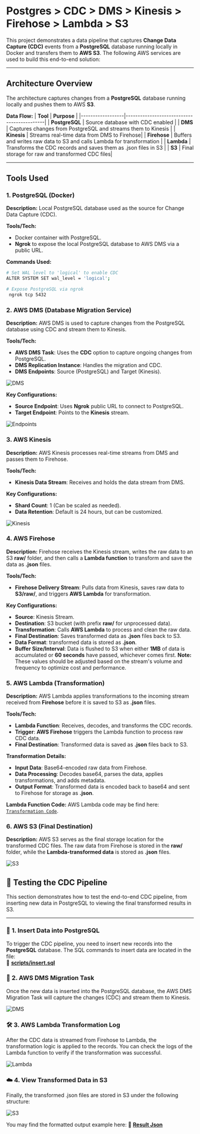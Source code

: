 # **Postgres > CDC > DMS > Kinesis > Firehose > Lambda > S3**

This project demonstrates a data pipeline that captures **Change Data Capture (CDC)** events from a **PostgreSQL** database running locally in Docker and transfers them to **AWS S3**. The following AWS services are used to build this end-to-end solution:

---

## **Architecture Overview**

The architecture captures changes from a **PostgreSQL** database running locally and pushes them to AWS **S3**. 

**Data Flow:**
| **Tool**         | **Purpose**                                |
|------------------|--------------------------------------------|
| **PostgreSQL**    | Source database with CDC enabled           |
| **DMS**           | Captures changes from PostgreSQL and streams them to Kinesis |
| **Kinesis**       | Streams real-time data from DMS to Firehose|
| **Firehose**      | Buffers and writes raw data to S3 and calls Lambda for transformation |
| **Lambda**        | Transforms the CDC records and saves them as .json files in S3 |
| **S3**            | Final storage for raw and transformed CDC files|

---

## **Tools Used**

### **1. PostgreSQL (Docker)**
**Description:** Local PostgreSQL database used as the source for Change Data Capture (CDC).

**Tools/Tech:**
- Docker container with PostgreSQL.
- **Ngrok** to expose the local PostgreSQL database to AWS DMS via a public URL.

**Commands Used:**
```bash
# Set WAL level to 'logical' to enable CDC
ALTER SYSTEM SET wal_level = 'logical';

# Expose PostgreSQL via ngrok
 ngrok tcp 5432
```

### **2. AWS DMS (Database Migration Service)**
**Description:** AWS DMS is used to capture changes from the PostgreSQL database using CDC and stream them to Kinesis.

**Tools/Tech:**
- **AWS DMS Task**: Uses the **CDC** option to capture ongoing changes from PostgreSQL.
- **DMS Replication Instance**: Handles the migration and CDC.
- **DMS Endpoints**: Source (PostgreSQL) and Target (Kinesis).

<img src="images/dms.png" alt="DMS">

**Key Configurations:**
- **Source Endpoint**: Uses **Ngrok** public URL to connect to PostgreSQL.
- **Target Endpoint**: Points to the **Kinesis** stream.

<img src="images/endpoints.png" alt="Endpoints">

### **3. AWS Kinesis**
**Description:** AWS Kinesis processes real-time streams from DMS and passes them to Firehose.

**Tools/Tech:**
- **Kinesis Data Stream**: Receives and holds the data stream from DMS.

**Key Configurations:**
- **Shard Count**: 1 (Can be scaled as needed).
- **Data Retention**: Default is 24 hours, but can be customized.

<img src="images/kinesis.png" alt="Kinesis">

### **4. AWS Firehose**
**Description:** Firehose receives the Kinesis stream, writes the raw data to an S3 **raw/** folder, and then calls a **Lambda function** to transform and save the data as **.json** files.

**Tools/Tech:**
- **Firehose Delivery Stream**: Pulls data from Kinesis, saves raw data to **S3/raw/**, and triggers **AWS Lambda** for transformation.

**Key Configurations:**
- **Source**: Kinesis Stream.
- **Destination**: S3 bucket (with prefix **raw/** for unprocessed data).
- **Transformation**: Calls **AWS Lambda** to process and clean the raw data.
- **Final Destination**: Saves transformed data as **.json** files back to S3.
- **Data Format**: transformed data is stored as **.json**.
- **Buffer Size/Interval**: Data is flushed to S3 when either **1MB** of data is accumulated or **60 seconds** have passed, whichever comes first. **Note:** These values should be adjusted based on the stream's volume and frequency to optimize cost and performance.


### **5. AWS Lambda (Transformation)**
**Description:** AWS Lambda applies transformations to the incoming stream received from **Firehose** before it is saved to S3 as **.json** files.

**Tools/Tech:**
- **Lambda Function**: Receives, decodes, and transforms the CDC records.
- **Trigger**: **AWS Firehose** triggers the Lambda function to process raw CDC data.
- **Final Destination**: Transformed data is saved as **.json** files back to S3.

**Transformation Details:**
- **Input Data**: Base64-encoded raw data from Firehose.
- **Data Processing**: Decodes base64, parses the data, applies transformations, and adds metadata.
- **Output Format**: Transformed data is encoded back to base64 and sent to Firehose for storage as **.json**.

**Lambda Function Code:**
AWS Lambda code may be find here:  [`Transformation Code`](https://github.com/rodrigo85/cdc_kinesis_ingestion/blob/ee5935517288f80f2b6ee5526453fb0fb4a00f2d/lambda-flatten-delivery-firehose-transform.zip).

### **6. AWS S3 (Final Destination)**
**Description:** AWS S3 serves as the final storage location for the transformed CDC files. The raw data from Firehose is stored in the **raw/** folder, while the **Lambda-transformed data** is stored as **.json** files.

<img src="images/s3.png" alt="S3">

## 🧪 **Testing the CDC Pipeline**

This section demonstrates how to test the end-to-end CDC pipeline, from inserting new data in PostgreSQL to viewing the final transformed results in S3.

---

### 🐘 **1. Insert Data into PostgreSQL**
To trigger the CDC pipeline, you need to insert new records into the **PostgreSQL** database. The SQL commands to insert data are located in the file:  
📄 [**scripts/insert.sql**](https://github.com/rodrigo85/cdc_kinesis_ingestion/blob/a8fb170794f637816e9bb8b88bda9454643c71ff/scripts/insert.sql)


### 🔄 **2. AWS DMS Migration Task**
Once the new data is inserted into the PostgreSQL database, the AWS DMS Migration Task will capture the changes (CDC) and stream them to Kinesis.  

<img src="images/migration_task.png" alt="DMS">

### 🛠️ **3. AWS Lambda Transformation Log**
After the CDC data is streamed from Firehose to Lambda, the transformation logic is applied to the records. You can check the logs of the Lambda function to verify if the transformation was successful.

<img src="images/lambdalog.png" alt="Lambda">

### ☁️ **4. View Transformed Data in S3**
Finally, the transformed .json files are stored in S3 under the following structure:

<img src="images/s3.png" alt="S3">

You may find the formatted output example here:
📄 [**Result Json**](https://github.com/rodrigo85/cdc_kinesis_ingestion/blob/a8fb170794f637816e9bb8b88bda9454643c71ff/s3_result/KDS-S3-4ezyO-1-2024-12-16-13-24-38-46a04abb-a06b-44b3-ad3e-4cfe28869a19.json)
